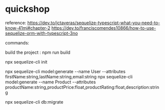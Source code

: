 # quickshop

reference: https://dev.to/jctaveras/sequelize-typescript-what-you-need-to-know-41mj#chapter-2
https://dev.to/franciscomendes10866/how-to-use-sequelize-orm-with-typescript-3no

commands:

 build the project : npm run build


npx sequelize-cli init

npx sequelize-cli model:generate --name User --attributes firstName:string,lastName:string,email:string
npx sequelize-cli model:generate --name Product --attributes productName:string,productPrice:float,productRating:float,description:string

npx sequelize-cli db:migrate
